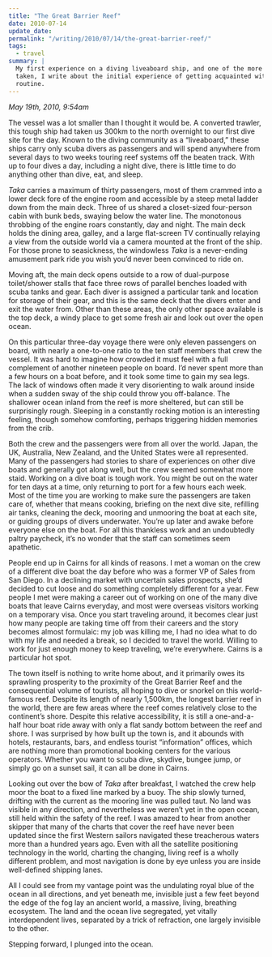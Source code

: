 ```yaml
---
title: "The Great Barrier Reef"
date: 2010-07-14
update_date:
permalink: "/writing/2010/07/14/the-great-barrier-reef/"
tags:
  - travel
summary: |
  My first experience on a diving liveaboard ship, and one of the more remote journeys that I've
  taken, I write about the initial experience of getting acquainted with the ship and the diving
  routine.
---
```


_May 19th, 2010, 9:54am_

The vessel was a lot smaller than I thought it would be. A converted trawler, this tough ship had taken us 300km to the north overnight to our first dive site for the day. Known to the diving community as a “liveaboard,” these ships carry only scuba divers as passengers and will spend anywhere from several days to two weeks touring reef systems off the beaten track. With up to four dives a day, including a night dive, there is little time to do anything other than dive, eat, and sleep.

_Taka_ carries a maximum of thirty passengers, most of them crammed into a lower deck fore of the engine room and accessible by a steep metal ladder down from the main deck. Three of us shared a closet-sized four-person cabin with bunk beds, swaying below the water line. The monotonous throbbing of the engine roars constantly, day and night. The main deck holds the dining area, galley, and a large flat-screen TV continually relaying a view from the outside world via a camera mounted at the front of the ship. For those prone to seasickness, the windowless _Taka_ is a never-ending amusement park ride you wish you’d never been convinced to ride on.

Moving aft, the main deck opens outside to a row of dual-purpose toilet/shower stalls that face three rows of parallel benches loaded with scuba tanks and gear. Each diver is assigned a particular tank and location for storage of their gear, and this is the same deck that the divers enter and exit the water from. Other than these areas, the only other space available is the top deck, a windy place to get some fresh air and look out over the open ocean.

On this particular three-day voyage there were only eleven passengers on board, with nearly a one-to-one ratio to the ten staff members that crew the vessel. It was hard to imagine how crowded it must feel with a full complement of another nineteen people on board. I’d never spent more than a few hours on a boat before, and it took some time to gain my sea legs. The lack of windows often made it very disorienting to walk around inside when a sudden sway of the ship could throw you off-balance. The shallower ocean inland from the reef is more sheltered, but can still be surprisingly rough. Sleeping in a constantly rocking motion is an interesting feeling, though somehow comforting, perhaps triggering hidden memories from the crib.

Both the crew and the passengers were from all over the world. Japan, the UK, Australia, New Zealand, and the United States were all represented. Many of the passengers had stories to share of experiences on other dive boats and generally got along well, but the crew seemed somewhat more staid. Working on a dive boat is tough work. You might be out on the water for ten days at a time, only returning to port for a few hours each week. Most of the time you are working to make sure the passengers are taken care of, whether that means cooking, briefing on the next dive site, refilling air tanks, cleaning the deck, mooring and unmooring the boat at each site, or guiding groups of divers underwater. You’re up later and awake before everyone else on the boat. For all this thankless work and an undoubtedly paltry paycheck, it’s no wonder that the staff can sometimes seem apathetic.

People end up in Cairns for all kinds of reasons. I met a woman on the crew of a different dive boat the day before who was a former VP of Sales from San Diego. In a declining market with uncertain sales prospects, she’d decided to cut loose and do something completely different for a year. Few people I met were making a career out of working on one of the many dive boats that leave Cairns everyday, and most were overseas visitors working on a temporary visa. Once you start traveling around, it becomes clear just how many people are taking time off from their careers and the story becomes almost formulaic: my job was killing me, I had no idea what to do with my life and needed a break, so I decided to travel the world. Willing to work for just enough money to keep traveling, we’re everywhere. Cairns is a particular hot spot.

The town itself is nothing to write home about, and it primarily owes its sprawling prosperity to the proximity of the Great Barrier Reef and the consequential volume of tourists, all hoping to dive or snorkel on this world-famous reef. Despite its length of nearly 1,500km, the longest barrier reef in the world, there are few areas where the reef comes relatively close to the continent’s shore. Despite this relative accessibility, it is still a one-and-a-half hour boat ride away with only a flat sandy bottom between the reef and shore. I was surprised by how built up the town is, and it abounds with hotels, restaurants, bars, and endless tourist “information” offices, which are nothing more than promotional booking centers for the various operators. Whether you want to scuba dive, skydive, bungee jump, or simply go on a sunset sail, it can all be done in Cairns.

Looking out over the bow of _Taka_ after breakfast, I watched the crew help moor the boat to a fixed line marked by a buoy. The ship slowly turned, drifting with the current as the mooring line was pulled taut. No land was visible in any direction, and nevertheless we weren’t yet in the open ocean, still held within the safety of the reef. I was amazed to hear from another skipper that many of the charts that cover the reef have never been updated since the first Western sailors navigated these treacherous waters more than a hundred years ago. Even with all the satellite positioning technology in the world, charting the changing, living reef is a wholly different problem, and most navigation is done by eye unless you are inside well-defined shipping lanes.

All I could see from my vantage point was the undulating royal blue of the ocean in all directions, and yet beneath me, invisible just a few feet beyond the edge of the fog lay an ancient world, a massive, living, breathing ecosystem. The land and the ocean live segregated, yet vitally interdependent lives, separated by a trick of refraction, one largely invisible to the other.

Stepping forward, I plunged into the ocean.
